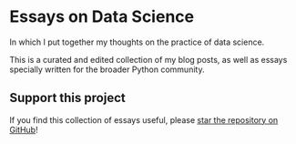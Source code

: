 # Essays on Data Science

In which I put together my thoughts on the practice of data science.

This is a curated and edited collection of my blog posts,
as well as essays specially written for the broader Python community.

## Support this project

If you find this collection of essays useful,
please [star the repository on GitHub](https://github.com/ericmjl/essays-on-data-science)!
